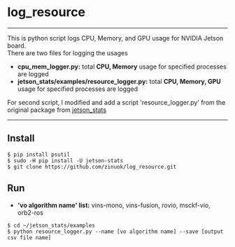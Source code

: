 # log_resource

***
This is python script logs CPU, Memory, and GPU usage for NVIDIA Jetson board. <br>
There are two files for logging the usages
+ **cpu_mem_logger.py:** total **CPU, Memory** usage for specified processes are logged
+ **jetson_stats/examples/resource_logger.py:** total **CPU, Memory, GPU** usage for specified processes are logged 

For second script, I modified and add a script 'resource_logger.py' from the original package from [jetson_stats]("https://github.com/rbonghi/jetson_stats")
***

## Install
```
$ pip install psutil
$ sudo -H pip install -U jetson-stats
$ git clone https://github.com/zinuok/log_resource.git
```

## Run
+ **'vo algorithm name' list:** vins-mono, vins-fusion, rovio, msckf-vio, orb2-ros
```
$ cd ~/jetson_stats/examples
$ python resource_logger.py --name [vo algorithm name] --save [output csv file name]
```

